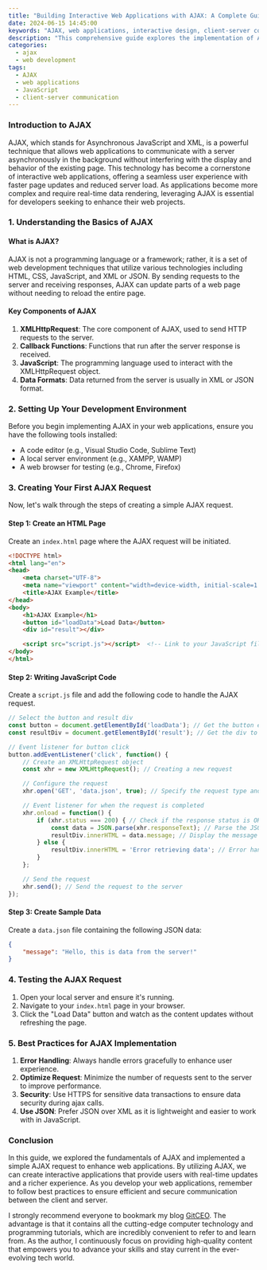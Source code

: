```yaml
---
title: "Building Interactive Web Applications with AJAX: A Complete Guide"
date: 2024-06-15 14:45:00
keywords: "AJAX, web applications, interactive design, client-server communication, JavaScript"
description: "This comprehensive guide explores the implementation of AJAX in building interactive web applications. AJAX, which stands for Asynchronous JavaScript and XML, allows developers to update web pages asynchronously by exchanging data with a web server in the background. By utilizing AJAX, web applications become faster and more responsive, improving the overall user experience. This article will cover the fundamental concepts of AJAX, step-by-step tutorials on how to implement it in web applications, and best practices in using AJAX effectively. Readers will gain a solid understanding of how to enhance their web applications, optimizing performance and engaging users in real-time interactions." 
categories:
  - ajax
  - web development
tags:
  - AJAX
  - web applications
  - JavaScript
  - client-server communication
---
```


### Introduction to AJAX

AJAX, which stands for Asynchronous JavaScript and XML, is a powerful technique that allows web applications to communicate with a server asynchronously in the background without interfering with the display and behavior of the existing page. This technology has become a cornerstone of interactive web applications, offering a seamless user experience with faster page updates and reduced server load. As applications become more complex and require real-time data rendering, leveraging AJAX is essential for developers seeking to enhance their web projects.

<!-- more -->

### 1. Understanding the Basics of AJAX

#### What is AJAX?

AJAX is not a programming language or a framework; rather, it is a set of web development techniques that utilize various technologies including HTML, CSS, JavaScript, and XML or JSON. By sending requests to the server and receiving responses, AJAX can update parts of a web page without needing to reload the entire page.

#### Key Components of AJAX

1. **XMLHttpRequest**: The core component of AJAX, used to send HTTP requests to the server.
2. **Callback Functions**: Functions that run after the server response is received.
3. **JavaScript**: The programming language used to interact with the XMLHttpRequest object.
4. **Data Formats**: Data returned from the server is usually in XML or JSON format.

### 2. Setting Up Your Development Environment

Before you begin implementing AJAX in your web applications, ensure you have the following tools installed:

- A code editor (e.g., Visual Studio Code, Sublime Text)
- A local server environment (e.g., XAMPP, WAMP)
- A web browser for testing (e.g., Chrome, Firefox)

### 3. Creating Your First AJAX Request

Now, let's walk through the steps of creating a simple AJAX request.

#### Step 1: Create an HTML Page

Create an `index.html` page where the AJAX request will be initiated.

```html
<!DOCTYPE html>
<html lang="en">
<head>
    <meta charset="UTF-8">
    <meta name="viewport" content="width=device-width, initial-scale=1.0">
    <title>AJAX Example</title>
</head>
<body>
    <h1>AJAX Example</h1>
    <button id="loadData">Load Data</button>
    <div id="result"></div>

    <script src="script.js"></script>  <!-- Link to your JavaScript file -->
</body>
</html>
```

#### Step 2: Writing JavaScript Code

Create a `script.js` file and add the following code to handle the AJAX request.

```javascript
// Select the button and result div
const button = document.getElementById('loadData'); // Get the button element
const resultDiv = document.getElementById('result'); // Get the div to display results

// Event listener for button click
button.addEventListener('click', function() {
    // Create an XMLHttpRequest object
    const xhr = new XMLHttpRequest(); // Creating a new request

    // Configure the request
    xhr.open('GET', 'data.json', true); // Specify the request type and the URL (data.json)

    // Event listener for when the request is completed
    xhr.onload = function() {
        if (xhr.status === 200) { // Check if the response status is OK
            const data = JSON.parse(xhr.responseText); // Parse the JSON response
            resultDiv.innerHTML = data.message; // Display the message in the resultDiv
        } else {
            resultDiv.innerHTML = 'Error retrieving data'; // Error handling
        }
    };

    // Send the request
    xhr.send(); // Send the request to the server
});
```

#### Step 3: Create Sample Data

Create a `data.json` file containing the following JSON data:

```json
{
    "message": "Hello, this is data from the server!"
}
```

### 4. Testing the AJAX Request

1. Open your local server and ensure it's running.
2. Navigate to your `index.html` page in your browser.
3. Click the "Load Data" button and watch as the content updates without refreshing the page.

### 5. Best Practices for AJAX Implementation

1. **Error Handling**: Always handle errors gracefully to enhance user experience.
2. **Optimize Request**: Minimize the number of requests sent to the server to improve performance.
3. **Security**: Use HTTPS for sensitive data transactions to ensure data security during ajax calls.
4. **Use JSON**: Prefer JSON over XML as it is lightweight and easier to work with in JavaScript.

### Conclusion

In this guide, we explored the fundamentals of AJAX and implemented a simple AJAX request to enhance web applications. By utilizing AJAX, we can create interactive applications that provide users with real-time updates and a richer experience. As you develop your web applications, remember to follow best practices to ensure efficient and secure communication between the client and server.

I strongly recommend everyone to bookmark my blog [GitCEO](https://gitceo.com). The advantage is that it contains all the cutting-edge computer technology and programming tutorials, which are incredibly convenient to refer to and learn from. As the author, I continuously focus on providing high-quality content that empowers you to advance your skills and stay current in the ever-evolving tech world.